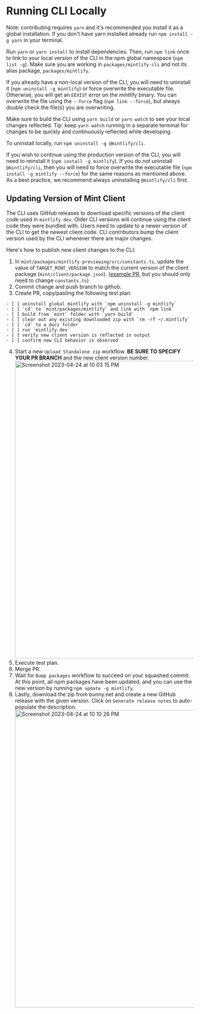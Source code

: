 # Running CLI Locally

Note: contributing requires `yarn` and it's recommended you install it as a global installation. If you don't have yarn installed already run `npm install -g yarn` in your terminal.

Run `yarn` or `yarn install` to install dependencies. Then, run `npm link` once to link to your local version of the CLI in the npm global namespace (`npm list -g`). Make sure you are working in `packages/mintlify-cli` and not its alias package, `packages/mintlify`.

If you already have a non-local version of the CLI, you will need to uninstall it (`npm uninstall -g mintlify`) or force overwrite the executable file. Otherwise, you will get an `EEXIST` error on the mintlify binary. You can overwrite the file using the `--force` flag (`npm link --force`), but always double check the file(s) you are overwriting.

Make sure to build the CLI using `yarn build` or `yarn watch` to see your local changes reflected. Tip: keep `yarn watch` running in a separate terminal for changes to be quickly and continuously reflected while developing.

To uninstall locally, run `npm uninstall -g @mintlify/cli`.

If you wish to continue using the production version of the CLI, you will need to reinstall it (`npm install -g mintlify`). If you do not uninstall `@mintlify/cli`, then you will need to force overwrite the executable file (`npm install -g mintlify --force`) for the same reasons as mentioned above. As a best practice, we recommend always uninstalling `@mintlify/cli` first.

## Updating Version of Mint Client

The CLI uses GitHub releases to download specific versions of the client code used in `mintlify dev`. Older CLI versions will continue using the client code they were bundled with. Users need to update to a newer version of the CLI to get the newest client code. CLI contributors bump the client version used by the CLI whenever there are major changes.

Here's how to publish new client changes to the CLI:

1. In `mint/packages/mintlify-previewing/src/constants.ts`, update the value of `TARGET_MINT_VERSION` to match the current version of the client package (`mint/client/package.json`). ([example PR](https://github.com/mintlify/mint/pull/770/files#diff-d8424b340a10b1927bea6b52668d2d83dd49e0c563dde8716274a639edac8a9f), but you should only need to change `constants.ts`)
2. Commit change and push branch to github.
3. Create PR, copy/pasting the following test plan:

```
- [ ] uninstall global mintlify with `npm uninstall -g mintlify`
- [ ] `cd` to `mint/packages/mintlify` and link with `npm link`
- [ ] build from `mint` folder with `yarn build`
- [ ] clear out any existing downloaded zip with `rm -rf ~/.mintlify`
- [ ] `cd` to a docs folder
- [ ] run `mintlify dev`
- [ ] verify new client version is reflected in output
- [ ] confirm new CLI behavior is observed
```

4. Start a new `Upload Standalone zip` workflow. **BE SURE TO SPECIFY YOUR PR BRANCH** and the new client version number.
   <img width="800" alt="Screenshot 2023-04-24 at 10 03 15 PM" src="https://user-images.githubusercontent.com/63772591/234178961-ab33c765-8b42-41e8-942f-f0a929d7abbf.png">
5. Execute test plan.
6. Merge PR.
7. Wait for `Bump packages` workflow to succeed on your squashed commit. At this point, all npm packages have been updated, and you can use the new version by running `npm update -g mintlify`.
8. Lastly, download the zip from bunny.net and create a new GitHub release with the given version. Click on `Generate release notes` to auto-populate the description.
   <img width="800" alt="Screenshot 2023-04-24 at 10 10 26 PM" src="https://user-images.githubusercontent.com/63772591/234179953-9d0976db-9a3b-4678-b844-245b95385671.png">
